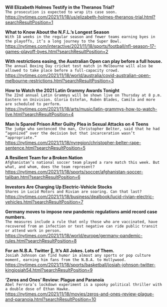 **Will Elizabeth Holmes Testify in the Theranos Trial?**\
`The prosecution is expected to wrap its case soon.`\
https://nytimes.com/2021/11/18/us/elizabeth-holmes-theranos-trial.html?searchResultPosition=1

**What to Know About the N.F.L.’s Longest Season**\
`With 18 weeks in the regular season and fewer teams earning byes in the playoffs, it’s a long journey to the Super Bowl.`\
https://nytimes.com/interactive/2021/11/18/sports/football/nfl-season-17-games-playoff-byes.html?searchResultPosition=2

**With restrictions easing, the Australian Open can play before a full house.**\
`The annual Boxing Day cricket test match in Melbourne will also be allowed to take place before a full-capacity crowd.`\
https://nytimes.com/2021/11/18/world/australia/covid-australian-open-melbourne-restrictions.html?searchResultPosition=3

**How to Watch the 2021 Latin Grammy Awards Tonight**\
`The 22nd annual Latin Grammys will be shown live on Thursday at 8 p.m. Eastern on Univision. Gloria Estefan, Rubén Blades, Camilo and more are scheduled to perform.`\
https://nytimes.com/2021/11/18/arts/music/latin-grammys-how-to-watch-live.html?searchResultPosition=4

**Man Is Spared Prison After Guilty Plea in Sexual Attacks on 4 Teens**\
`The judge who sentenced the man, Christopher Belter, said that he had “agonized” over the decision but that incarceration wasn’t “appropriate.”`\
https://nytimes.com/2021/11/18/nyregion/christopher-belter-rape-sentence.html?searchResultPosition=5

**A Resilient Team for a Broken Nation**\
`Afghanistan’s national soccer team played a rare match this week. But what, and whom, does the team represent?`\
https://nytimes.com/2021/11/18/sports/soccer/afghanistan-soccer-taliban.html?searchResultPosition=6

**Investors Are Charging Up Electric-Vehicle Stocks**\
`Shares in Lucid Motors and Rivian are soaring. Can that last?`\
https://nytimes.com/2021/11/18/business/dealbook/lucid-rivian-electric-vehicles.html?searchResultPosition=7

**Germany moves to impose new pandemic regulations amid record case numbers.**\
`The measures include a rule that only those who are vaccinated, have recovered from an infection or test negative can ride public transit or attend work in person.`\
https://nytimes.com/2021/11/18/world/europe/germany-pandemic-rules.html?searchResultPosition=8

**For an N.B.A. Twitter 👑, It’s All Jokes. Lots of Them.**\
`Josiah Johnson can find humor in almost any sports or pop culture moment, earning him fans from the N.B.A. to Hollywood.`\
https://nytimes.com/2021/11/18/sports/basketball/josiah-johnson-twitter-kingjosiah54.html?searchResultPosition=9

**‘Zeros and Ones’ Review: Plague and Paranoia**\
`Abel Ferrara’s lockdown experiment is a spooky political thriller with a double dose of Ethan Hawke.`\
https://nytimes.com/2021/11/18/movies/zeros-and-ones-review-plague-and-paranoia.html?searchResultPosition=10

